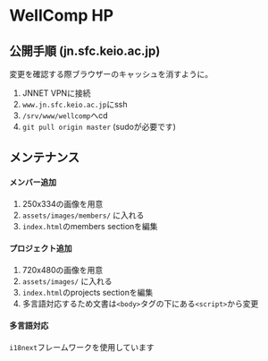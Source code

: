 # WellComp HP

## 公開手順 (jn.sfc.keio.ac.jp)
変更を確認する際ブラウザーのキャッシュを消すように。
1. JNNET VPNに接続
2. `www.jn.sfc.keio.ac.jp`にssh
3. `/srv/www/wellcomp`へcd
4. `git pull origin master` (sudoが必要です)

## メンテナンス
#### メンバー追加
1. 250x334の画像を用意
2. `assets/images/members/` に入れる
3. `index.html`のmembers sectionを編集

#### プロジェクト追加
1. 720x480の画像を用意
2. `assets/images/` に入れる
3. `index.html`のprojects sectionを編集
4. 多言語対応するため文書は`<body>`タグの下にある`<script>`から変更

#### 多言語対応
`i18next`フレームワークを使用しています
